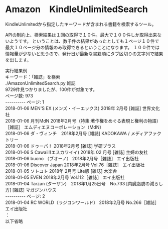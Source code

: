 # Amazon　KindleUnlimitedSearch
KindleUnlimitedから指定したキーワードが含まれる書籍を検索するツール。

APIの制約上、検索結果は１回の取得で１０件。最大で１００件しか取得出来ないようです。
ということは、数千件の結果があったとしても１ページ１０件で最大１０ページ分の情報のみ取得できるということになります。
１００件では情報量が少ないと思うので、発行日が最新な書籍順にタブ区切りの文字列で結果を出します。

実行結果例<br>
キーワード：「雑誌」を検索<br>
./AmazonUnlimitedSearch.py 雑誌<br>
9729件見つかりましたが、100件が対象です。<br>
ページ数: 973<br>
---------- ページ: 1<br>
2018-01-06 MEN'S EX (メンズ・イーエックス) 2018年 2月号 [雑誌] 世界文化社<br>
2018-01-06 月刊MdN 2018年2月号（特集:著作権をめぐる表現と権利の物語）［雑誌］ エムディエヌコーポレーション（MdN）<br>
2018-01-06 ダ・ヴィンチ　2018年2月号 [雑誌] KADOKAWA / メディアファクトリー<br>
2018-01-06 ドゥーパ！ 2018年2月号 [雑誌] 学研プラス<br>
2018-01-06 S Cawaii!(エスカワイイ) 2018年 02 月号 [雑誌] 主婦の友社<br>
2018-01-06 buono （ブオーノ） 2018年2月号［雑誌］ エイ出版社<br>
2018-01-06 Discover Japan 2018年2月号 Vol.76［雑誌］ エイ出版社<br>
2018-01-05 ソトコト 2018年 2月号 Lite版 [雑誌] 木楽舎<br>
2018-01-05 EVEN 2018年2月号 Vol.112［雑誌］ エイ出版社<br>
2018-01-04 Tarzan (ターザン)　2018年1月25日号　No.733 [内臓脂肪の減らし方] [雑誌] マガジンハウス<br>
---------- ページ: 2<br>
2018-01-04 RC WORLD（ラジコンワールド） 2018年2月号 No.266［雑誌］ エイ出版社<br>
：<br>
以下省略<br>
